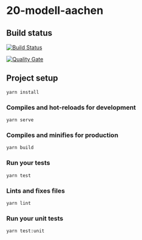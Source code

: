 # 20-modell-aachen

## Build status
[![Build Status](https://cloud.drone.io/api/badges/vue-workflow-chart/vue-workflow-chart/status.svg)](https://cloud.drone.io/vue-workflow-chart/vue-workflow-chart)

[![Quality Gate](https://sonarcloud.io/api/badges/gate?key=vue-workflow-chart_vue-workflow-chart)](https://sonarcloud.io/dashboard/index/vue-workflow-chart_vue-workflow-chart)

## Project setup
```
yarn install
```

### Compiles and hot-reloads for development
```
yarn serve
```

### Compiles and minifies for production
```
yarn build
```

### Run your tests
```
yarn test
```

### Lints and fixes files
```
yarn lint
```

### Run your unit tests
```
yarn test:unit
```
